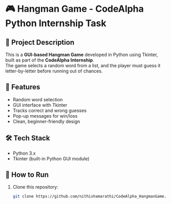 # 🎮 Hangman Game - CodeAlpha Python Internship Task

## 📌 Project Description
This is a **GUI-based Hangman Game** developed in Python using Tkinter, built as part of the **CodeAlpha Internship**.  
The game selects a random word from a list, and the player must guess it letter-by-letter before running out of chances.

## 🚀 Features
- Random word selection
- GUI interface with Tkinter
- Tracks correct and wrong guesses
- Pop-up messages for win/loss
- Clean, beginner-friendly design

## 🛠️ Tech Stack
- Python 3.x
- Tkinter (built-in Python GUI module)

## 🧪 How to Run
1. Clone this repository:
   ```bash
   git clone https://github.com/nithishamarathi/CodeAlpha_HangmanGame.git
